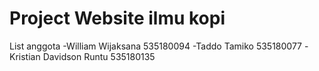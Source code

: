 # Project Website ilmu kopi
List anggota
-William Wijaksana 535180094
-Taddo Tamiko 535180077
-Kristian Davidson Runtu 535180135
